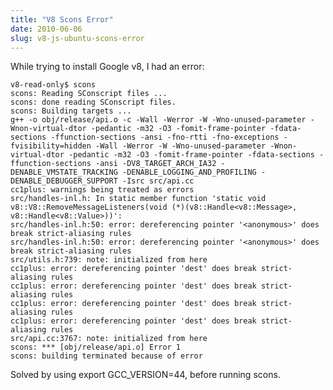 ```yaml
---
title: "V8 Scons Error"
date: 2010-06-06
slug: v8-js-ubuntu-scons-error
---
```


While trying to install Google v8, I had an error:

    v8-read-only$ scons
    scons: Reading SConscript files ...
    scons: done reading SConscript files.
    scons: Building targets ...
    g++ -o obj/release/api.o -c -Wall -Werror -W -Wno-unused-parameter -Wnon-virtual-dtor -pedantic -m32 -O3 -fomit-frame-pointer -fdata-sections -ffunction-sections -ansi -fno-rtti -fno-exceptions -fvisibility=hidden -Wall -Werror -W -Wno-unused-parameter -Wnon-virtual-dtor -pedantic -m32 -O3 -fomit-frame-pointer -fdata-sections -ffunction-sections -ansi -DV8_TARGET_ARCH_IA32 -DENABLE_VMSTATE_TRACKING -DENABLE_LOGGING_AND_PROFILING -DENABLE_DEBUGGER_SUPPORT -Isrc src/api.cc
    cc1plus: warnings being treated as errors
    src/handles-inl.h: In static member function 'static void v8::V8::RemoveMessageListeners(void (*)(v8::Handle<v8::Message>, v8::Handle<v8::Value>))':
    src/handles-inl.h:50: error: dereferencing pointer '<anonymous>' does break strict-aliasing rules
    src/handles-inl.h:50: error: dereferencing pointer '<anonymous>' does break strict-aliasing rules
    src/utils.h:739: note: initialized from here
    cc1plus: error: dereferencing pointer 'dest' does break strict-aliasing rules
    cc1plus: error: dereferencing pointer 'dest' does break strict-aliasing rules
    cc1plus: error: dereferencing pointer 'dest' does break strict-aliasing rules
    cc1plus: error: dereferencing pointer 'dest' does break strict-aliasing rules
    src/api.cc:3767: note: initialized from here
    scons: *** [obj/release/api.o] Error 1
    scons: building terminated because of error


Solved by using export GCC_VERSION=44, before running scons.
